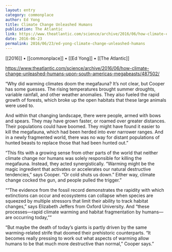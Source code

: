 ```yaml
---
layout: entry
category: commonplace
author: Ed Yong
title: Climate Change Unleashed Humans
publication: The Atlantic
link: https://www.theatlantic.com/science/archive/2016/06/how-climate-change-unleashed-humans-upon-south-americas-megabeasts/487502/
date: 2016-06-23
permalink: 2016/06/23/ed-yong-climate-change-unleashed-humans
---
```


[[2016]] • [[commonplace]] • [[Ed Yong]] • [[The Atlantic]]

https://www.theatlantic.com/science/archive/2016/06/how-climate-change-unleashed-humans-upon-south-americas-megabeasts/487502/

“Why did warming climates doom the megafauna? It’s not clear, but Cooper has some guesses. The rising temperatures brought summer droughts, variable rainfall, and other weather anomalies. They also fueled the rapid growth of forests, which broke up the open habitats that these large animals were used to.

And within that changing landscape, there were people, armed with bows and spears. They may have grown faster, or roamed over greater distances. Their populations could have boomed. They might have found it easier to kill the megafauna, which had been herded into ever narrower ranges. And in a newly fragmented world, there was no way for distant populations of hunted beasts to replace those that had been hunted out.”

“This fits with a growing sense from other parts of the world that neither climate change nor humans was solely responsible for killing the megafauna. Instead, they acted synergistically. “Warming might be the magic ingredient that activates or accelerates our natural destructive tendencies,” says Cooper. “Or cold shuts us down.” Either way, climate change cocked the gun, and people pulled the trigger.”

““The evidence from the fossil record demonstrates the rapidity with which extinctions can occur and ecosystems can collapse when species are squeezed by multiple stressors that limit their ability to track habitat changes,” says Elizabeth Jeffers from Oxford University. And “these processes—rapid climate warming and habitat fragmentation by humans—are occurring today,””

“But maybe the death of today’s giants is partly driven by the same warming-related strife that doomed their prehistoric counterparts. “It becomes really pressing to work out what aspects of warming allow humans to be that much more destructive than normal,” Cooper says.”

